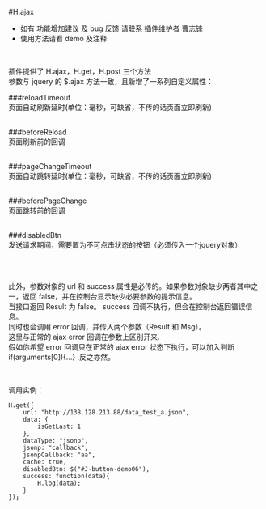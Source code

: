 #H.ajax
* 如有 功能增加建议 及 bug 反馈 请联系 插件维护者 曹志锋  
* 使用方法请看 demo 及注释

<br />

插件提供了 H.ajax，H.get，H.post 三个方法  
参数与 jquery 的 $.ajax 方法一致，且新增了一系列自定义属性： 
  
###reloadTimeout  
页面自动刷新延时(单位：毫秒，可缺省，不传的话页面立即刷新)  
<br />

###beforeReload  
页面刷新前的回调  
<br />

###pageChangeTimeout  
页面自动跳转延时(单位：毫秒，可缺省，不传的话页面立即刷新)  
<br />

###beforePageChange  
页面跳转前的回调  
<br />

###disabledBtn  
发送请求期间，需要置为不可点击状态的按钮（必须传入一个jquery对象）  
<br />

<br />

此外，参数对象的 url 和 success 属性是必传的。如果参数对象缺少两者其中之一，返回 false，并在控制台显示缺少必要参数的提示信息。  
当接口返回 Result 为 false。 success 回调不执行，但会在控制台返回错误信息。  
同时也会调用 error 回调，并传入两个参数（Result 和 Msg）。  
这里与正常的 ajax error 回调在参数上区别开来.  
假如你希望 error 回调只在正常的 ajax error 状态下执行，可以加入判断 if(arguments[0]){...} ,反之亦然。

<br />

调用实例：  
```
H.get({
    url: "http://138.128.213.88/data_test_a.json",
    data: {
        isGetLast: 1
    },
    dataType: "jsonp",
    jsonp: "callback",
    jsonpCallback: "aa",
    cache: true,
    disabledBtn: $("#J-button-demo06"),
    success: function(data){
        H.log(data);
    }
});
```
